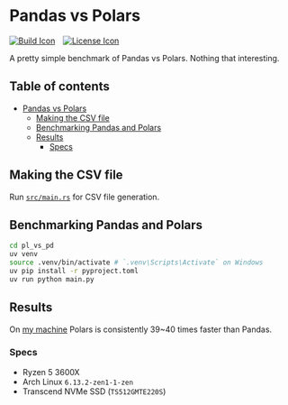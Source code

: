 # Pandas vs Polars

[![Build Icon]][Build Status]&emsp;[![License Icon]][LICENSE]

[Build Icon]: https://img.shields.io/github/actions/workflow/status/1Git2Clone/polars-vs-pandas/rust_build.yml?branch=main
[Build Status]: https://github.com/1git2clone/polars-vs-pandas/actions?query=branch%3Amain
[License Icon]: https://img.shields.io/badge/license-MIT-blue.svg
[LICENSE]: LICENSE

A pretty simple benchmark of Pandas vs Polars. Nothing that interesting.

## Table of contents

- [Pandas vs Polars](#pandas-vs-polars)
  - [Making the CSV file](#making-the-csv-file)
  - [Benchmarking Pandas and Polars](#benchmarking-pandas-and-polars)
  - [Results](#results)
    - [Specs](#specs)

## Making the CSV file

Run [`src/main.rs`](./src/main.rs) for CSV file generation.

## Benchmarking Pandas and Polars

```sh
cd pl_vs_pd
uv venv
source .venv/bin/activate # `.venv\Scripts\Activate` on Windows
uv pip install -r pyproject.toml
uv run python main.py
```

## Results

On [my machine](#specs) Polars is consistently 39~40 times faster than Pandas.

### Specs

- Ryzen 5 3600X
- Arch Linux `6.13.2-zen1-1-zen`
- Transcend NVMe SSD (`TS512GMTE220S`)
